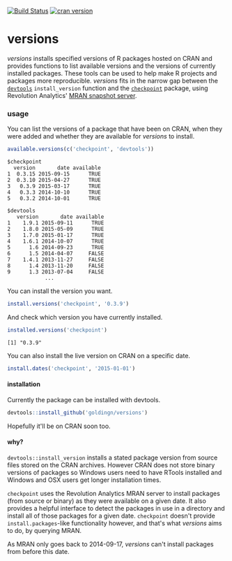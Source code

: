 [![Build Status](https://travis-ci.org/goldingn/versions.svg?branch=master)](https://travis-ci.org/goldingn/versions)
[![cran version](http://www.r-pkg.org/badges/version/versions)](http://cran.rstudio.com/web/packages/versions)

# versions

*versions* installs specified versions of R packages hosted on CRAN and provides
functions to list available versions and the versions of currently installed
packages. These tools can be used to help make R projects and packages more
reproducible. *versions* fits in the narrow gap between the
[`devtools`](https://cran.r-project.org/web/packages/devtools/index.html)
`install_version` function and the
[`checkpoint`](https://cran.r-project.org/web/packages/checkpoint/index.html)
package, using Revolution Analytics'
[MRAN snapshot server](https://mran.revolutionanalytics.com/documents/rro/reproducibility/).

### usage

You can list the versions of a package that have been on CRAN,
when they were added and whether they are available for *versions* to install.

```r
available.versions(c('checkpoint', 'devtools'))
```
```
$checkpoint
  version       date available
1  0.3.15 2015-09-15      TRUE
2  0.3.10 2015-04-27      TRUE
3   0.3.9 2015-03-17      TRUE
4   0.3.3 2014-10-10      TRUE
5   0.3.2 2014-10-01      TRUE

$devtools
   version       date available
1    1.9.1 2015-09-11      TRUE
2    1.8.0 2015-05-09      TRUE
3    1.7.0 2015-01-17      TRUE
4    1.6.1 2014-10-07      TRUE
5      1.6 2014-09-23      TRUE
6      1.5 2014-04-07     FALSE
7    1.4.1 2013-11-27     FALSE
8      1.4 2013-11-20     FALSE
9      1.3 2013-07-04     FALSE
            ...
```

You can install the version you want.

```r
install.versions('checkpoint', '0.3.9')
```

And check which version you have currently installed.

```r
installed.versions('checkpoint')
```
`[1] "0.3.9"`

You can also install the live version on CRAN on a specific date.

```r
install.dates('checkpoint', '2015-01-01')
```

#### installation

Currently the package can be installed with devtools.

```r
devtools::install_github('goldingn/versions')
```

Hopefully it'll be on CRAN soon too.


#### why?

`devtools::install_version` installs a stated package version from source files
stored on the CRAN archives. However CRAN does not store binary versions of
packages so Windows users need to have RTools installed and Windows and OSX
users get longer installation times.

`checkpoint` uses the Revolution Analytics MRAN server to install packages (from
source or binary) as they were available on a given date. It also provides a
helpful interface to detect the packages in use in a directory and install all
of those packages for a given date. `checkpoint` doesn't provide
`install.packages`-like functionality however, and that's what *versions* aims
to do, by querying MRAN.

As MRAN only goes back to 2014-09-17, *versions* can't install packages from
before this date.
